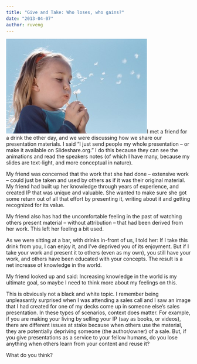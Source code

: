 ```yaml
---
title: "Give and Take: Who loses, who gains?"
date: "2013-04-07"
author: ruveng
---
```


[![Girl Blowing on a Dandelion --- Image by © Royalty-Free/Corbis](images/Dandilion-seeds.jpg)](http://spinsiders.com/ruveng/files/2013/04/Dandilion-seeds.jpg)I met a friend for a drink the other day, and we were discussing how we share our presentation materials. I said “I just send people my whole presentation – or make it available on Slideshare.org.” I do this because they can see the animations and read the speakers notes (of which I have many, because my slides are text-light, and more conceptual in nature).

My friend was concerned that the work that she had done – extensive work – could just be taken and used by others as if it was their original material. My friend had built up her knowledge through years of experience, and created IP that was unique and valuable. She wanted to make sure she got some return out of all that effort by presenting it, writing about it and getting recognized for its value.

My friend also has had the uncomfortable feeling in the past of watching others present material – without attribution – that had been derived from her work. This left her feeling a bit used.

As we were sitting at a bar, with drinks in-front of us, I told her: If I take this drink from you, I can enjoy it, and I’ve deprived you of its enjoyment. But if I take your work and present it to others (even as my own), you still have your work, and others have been educated with your concepts. The result is a net increase of knowledge in the world.

My friend looked up and said: Increasing knowledge in the world is my ultimate goal, so maybe I need to think more about my feelings on this.

This is obviously not a black and white topic. I remember being unpleasantly surprised when I was attending a sales call and I saw an image that I had created for one of my decks come up in someone else’s sales presentation. In these types of scenarios, context does matter. For example, if you are making your living by selling your IP (say as books, or videos), there are different issues at stake because when others use the material, they are potentially depriving someone (the author/owner) of a sale. But, if you give presentations as a service to your fellow humans, do you lose anything when others learn from your content and reuse it?

What do you think?
